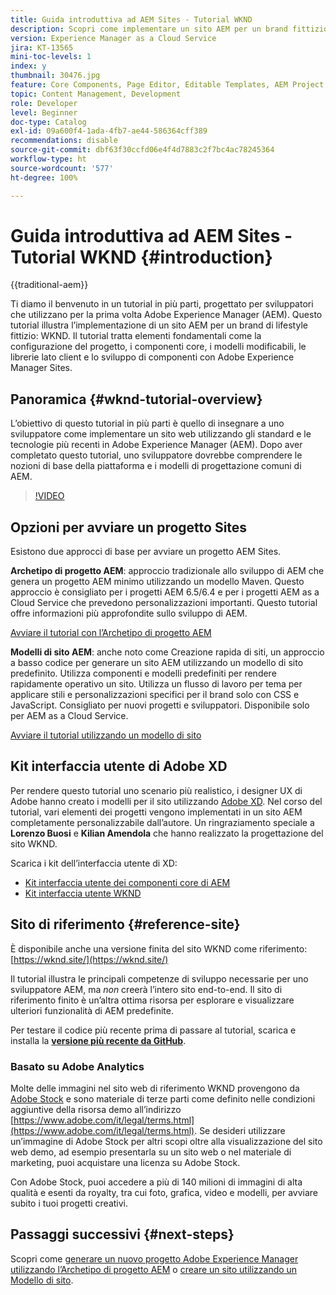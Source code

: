 ```yaml
---
title: Guida introduttiva ad AEM Sites - Tutorial WKND
description: Scopri come implementare un sito AEM per un brand fittizio del settore lifestyle, con nome WKND. Ottieni una descrizione dettagliata di argomenti fondamentali su Experience Manager come la configurazione del progetto, gli archetipi Maven, i componenti core, i modelli modificabili, le librerie client e lo sviluppo di componenti.
version: Experience Manager as a Cloud Service
jira: KT-13565
mini-toc-levels: 1
index: y
thumbnail: 30476.jpg
feature: Core Components, Page Editor, Editable Templates, AEM Project Archetype
topic: Content Management, Development
role: Developer
level: Beginner
doc-type: Catalog
exl-id: 09a600f4-1ada-4fb7-ae44-586364cff389
recommendations: disable
source-git-commit: dbf63f30ccfd06e4f4d7883c2f7bc4ac78245364
workflow-type: ht
source-wordcount: '577'
ht-degree: 100%

---
```


# Guida introduttiva ad AEM Sites - Tutorial WKND {#introduction}

{{traditional-aem}}

Ti diamo il benvenuto in un tutorial in più parti, progettato per sviluppatori che utilizzano per la prima volta Adobe Experience Manager (AEM). Questo tutorial illustra l’implementazione di un sito AEM per un brand di lifestyle fittizio: WKND. Il tutorial tratta elementi fondamentali come la configurazione del progetto, i componenti core, i modelli modificabili, le librerie lato client e lo sviluppo di componenti con Adobe Experience Manager Sites.

## Panoramica {#wknd-tutorial-overview}

L’obiettivo di questo tutorial in più parti è quello di insegnare a uno sviluppatore come implementare un sito web utilizzando gli standard e le tecnologie più recenti in Adobe Experience Manager (AEM). Dopo aver completato questo tutorial, uno sviluppatore dovrebbe comprendere le nozioni di base della piattaforma e i modelli di progettazione comuni di AEM.

>[!VIDEO](https://video.tv.adobe.com/v/30476?quality=12&learn=on)

## Opzioni per avviare un progetto Sites

Esistono due approcci di base per avviare un progetto AEM Sites.

**Archetipo di progetto AEM**: approccio tradizionale allo sviluppo di AEM che genera un progetto AEM minimo utilizzando un modello Maven. Questo approccio è consigliato per i progetti AEM 6.5/6.4 e per i progetti AEM as a Cloud Service che prevedono personalizzazioni importanti. Questo tutorial offre informazioni più approfondite sullo sviluppo di AEM.

[Avviare il tutorial con l’Archetipo di progetto AEM](./project-archetype/overview.md)

**Modelli di sito AEM**: anche noto come Creazione rapida di siti, un approccio a basso codice per generare un sito AEM utilizzando un modello di sito predefinito. Utilizza componenti e modelli predefiniti per rendere rapidamente operativo un sito. Utilizza un flusso di lavoro per tema per applicare stili e personalizzazioni specifici per il brand solo con CSS e JavaScript. Consigliato per nuovi progetti e sviluppatori. Disponibile solo per AEM as a Cloud Service.

[Avviare il tutorial utilizzando un modello di sito](./site-template/create-site.md)

## Kit interfaccia utente di Adobe XD

Per rendere questo tutorial uno scenario più realistico, i designer UX di Adobe hanno creato i modelli per il sito utilizzando [Adobe XD](https://www.adobe.com/it/products/xd.html). Nel corso del tutorial, vari elementi dei progetti vengono implementati in un sito AEM completamente personalizzabile dall’autore. Un ringraziamento speciale a **Lorenzo Buosi** e **Kilian Amendola** che hanno realizzato la progettazione del sito WKND.

Scarica i kit dell’interfaccia utente di XD:

* [Kit interfaccia utente dei componenti core di AEM](assets/overview/AEM-CoreComponents-UI-Kit.xd)
* [Kit interfaccia utente WKND](https://github.com/adobe/aem-guides-wknd/releases/download/aem-guides-wknd-0.0.2/AEM_UI-kit-WKND.xd)

## Sito di riferimento {#reference-site}

È disponibile anche una versione finita del sito WKND come riferimento: [https://wknd.site/](https://wknd.site/)

Il tutorial illustra le principali competenze di sviluppo necessarie per uno sviluppatore AEM, ma *non* creerà l’intero sito end-to-end. Il sito di riferimento finito è un’altra ottima risorsa per esplorare e visualizzare ulteriori funzionalità di AEM predefinite.

Per testare il codice più recente prima di passare al tutorial, scarica e installa la **[versione più recente da GitHub](https://github.com/adobe/aem-guides-wknd/releases/latest)**.

### Basato su Adobe Analytics

Molte delle immagini nel sito web di riferimento WKND provengono da [Adobe Stock](https://stock.adobe.com/it) e sono materiale di terze parti come definito nelle condizioni aggiuntive della risorsa demo all’indirizzo [https://www.adobe.com/it/legal/terms.html](https://www.adobe.com/it/legal/terms.html). Se desideri utilizzare un’immagine di Adobe Stock per altri scopi oltre alla visualizzazione del sito web demo, ad esempio presentarla su un sito web o nel materiale di marketing, puoi acquistare una licenza su Adobe Stock.

Con Adobe Stock, puoi accedere a più di 140 milioni di immagini di alta qualità e esenti da royalty, tra cui foto, grafica, video e modelli, per avviare subito i tuoi progetti creativi.

## Passaggi successivi {#next-steps}

Scopri come [generare un nuovo progetto Adobe Experience Manager utilizzando l’Archetipo di progetto AEM](./project-archetype/overview.md) o [creare un sito utilizzando un Modello di sito](./site-template/create-site.md).
